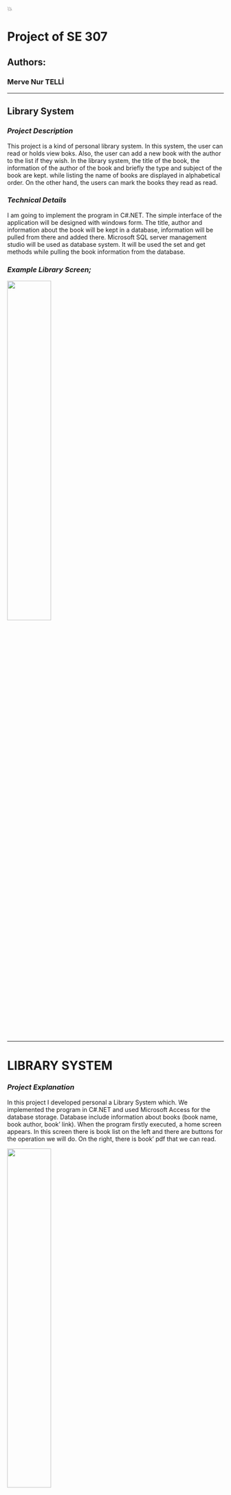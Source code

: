 :boom:
# **Project of SE 307**

## **Authors:**
### Merve Nur TELLİ
-------------------------



## **Library System**

### *Project Description*

This project is a kind of personal library system. In this system, the user can read or holds view boks. Also, the user can add a new book with the author to the list if they wish. In the library system, the title of the book, the information of the author of the book and briefly the type and subject of the book are kept. while listing the name of books are displayed in alphabetical order. On the other hand, the users can mark the books they read as read.

### *Technical Details*
I am going to implement the program in C#.NET. The simple interface of the application will be designed with windows form. The title, author and information about the book will be kept in a database, information will be pulled from there and added there. Microsoft SQL server management studio will be used as database system. It will be used the set and get methods while pulling the book information from the database.


### *Example Library Screen;*

<img src="https://user-images.githubusercontent.com/61708140/101086691-49062880-35c2-11eb-85f6-df35453ff3b5.PNG" width="45%"></img>

----------------------------------------------------------------------------------------------------------------------------------------------------------

# **LIBRARY SYSTEM**

### *Project Explanation*

In this project I developed personal a Library System which. We implemented the program in C#.NET and used Microsoft Access for the database storage. Database include information about books (book name, book author, book’ link). When the program firstly executed, a home screen appears. In this screen there is book list on the left and there are buttons for the operation we will do. On the right, there is book’ pdf that we can read.

<img src="https://user-images.githubusercontent.com/61708140/109543204-15f70680-7ad7-11eb-8970-c5fba053d0bc.JPG" width="45%"></img> 

**Figure 1:** Library System Main Screen

<img src="https://user-images.githubusercontent.com/61708140/109543211-168f9d00-7ad7-11eb-8160-5a2b5a57ebe2.JPG" width="90%"></img> 

**Figure 2:** Microsoft Access Database

If an ‘List Button’ is clicked on that screen, book list. This book list shows information about book like book name, book author, id, link. Also, I double click on the line that we want to read, book is opened on the right side. I had created three records before in database.

<img src="https://user-images.githubusercontent.com/61708140/109543214-17283380-7ad7-11eb-87cf-9b105a199492.JPG" width="45%"></img> 

**Figure 3:** List Button Using


<img src="https://user-images.githubusercontent.com/61708140/109543217-17c0ca00-7ad7-11eb-905d-500dab920ebd.JPG" width="45%"></img> 

**Figure 4:** Double Click on The Line

I got links from site that share free e-book [1]. I copied pdf link and paste in link part. Let we create new register.

<img src="https://user-images.githubusercontent.com/61708140/109543221-18596080-7ad7-11eb-8882-8dc6769a7f94.JPG" width="45%"></img> <img src="https://user-images.githubusercontent.com/61708140/109543225-18f1f700-7ad7-11eb-8e99-dce7b7141bb8.JPG" width="45%"></img> 

**Figure 5-6:** Adding New Book


<img src="https://user-images.githubusercontent.com/61708140/109543229-198a8d80-7ad7-11eb-996f-8ff14c3b1cb2.JPG" width="45%"></img> <img src="https://user-images.githubusercontent.com/61708140/109543232-1abbba80-7ad7-11eb-88d6-2decc0c43fb7.JPG" width="45%"></img> 

**Figure 7-8:** Deleting Book that Selected

We can also enlarge the window instead of zooming the pdf when we press the ‘Full Screen’ button, and then we press ESC key so window returns to its original size.

This project can also become a school library. It takes some time to get the pdf of the books we have always wanted. If we save our books here, we can reach them to study at any time.

I made project using the list structure and oop basics, I did the database operations over the class.

<img src="https://user-images.githubusercontent.com/61708140/109544257-6458d500-7ad8-11eb-8a29-508e4338409a.JPG" width="90%"></img> 

I create ‘BookVT’ class for connection of database and I wrote some method like a ‘KitapEkle’, ’KitapSil’. I performed the operations in ‘Form1’ class by calling the methods I created in ‘BookVT’ class.